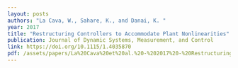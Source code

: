 ```yaml
---
layout: posts
authors: "La Cava, W., Sahare, K., and Danai, K. "
year: 2017
title: "Restructuring Controllers to Accommodate Plant Nonlinearities"
publication: Journal of Dynamic Systems, Measurement, and Control
link: https://doi.org/10.1115/1.4035870
pdf: /assets/papers/La%20Cava%20et%20al.%20-%202017%20-%20Restructuring%20Controllers%20to%20Accommodate%20Plant%20Non.pdf
---
```


